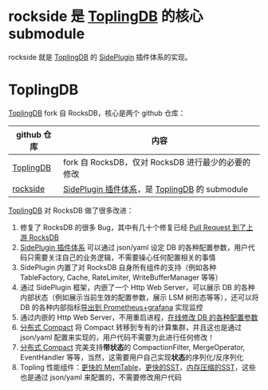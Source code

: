 # rockside 是 [ToplingDB](https://github.com/topling/toplingdb) 的核心 submodule

rockside 就是 [ToplingDB](https://github.com/topling/toplingdb) 的 [SidePlugin](https://github.com/topling/toplingdb/wiki) 插件体系的实现。

# ToplingDB
[ToplingDB](https://github.com/topling/toplingdb) fork 自 RocksDB，核心是两个 github 仓库：

github 仓库 | 内容
--------------------------------------------------|------------
[ToplingDB](https://github.com/topling/toplingdb) | fork 自 RocksDB，仅对 RocksDB 进行最少的必要的修改
[rockside](https://github.com/topling/rockside)   | [SidePlugin 插件体系](https://github.com/topling/toplingdb/wiki)，是 [ToplingDB](https://github.com/topling/toplingdb) 的 submodule

[ToplingDB](https://github.com/topling/toplingdb) 对 RocksDB 做了很多改进：

1. 修复了 RocksDB 的很多 Bug，其中有几十个修复已经 [Pull Request 到了上游 RocksDB](https://github.com/facebook/rocksdb/pulls?q=is%3Apr+author%3Arockeet)
2. [SidePlugin 插件体系](https://github.com/topling/toplingdb/wiki) 可以通过 json/yaml 设定 DB 的各种配置参数，用户代码只需要关注自己的业务逻辑，不需要操心任何配置相关的事情
3. SidePlugin 内置了对 RocksDB 自身所有组件的支持（例如各种 TableFactory, Cache, RateLimiter, WriteBufferManager 等等）
4. 通过 SidePlugin 框架，内嵌了一个 Http Web Server，可以展示 DB 的各种内部状态（例如展示当前生效的配置参数，展示 LSM 树形态等等），还可以将 DB 的各种内部指标[导出到 Prometheus+grafana](https://github.com/topling/rockside/wiki/grafana%E5%B1%95%E7%A4%BAtoplingdb%E8%BF%90%E8%A1%8C%E6%8C%87%E6%A0%87-grafana%E5%B1%95%E7%A4%BA%E7%A4%BA%E4%BE%8B) 实现监控
5. 通过内嵌的 Http Web Server，不用重启进程，[在线修改 DB 的各种配置参数](https://github.com/topling/rockside/wiki/Online-Change-Options)
6. [分布式 Compact](https://github.com/topling/topling-dcompact) 将 Compact 转移到专有的计算集群，并且这也是通过 json/yaml 配置来实现的，用户代码不需要为此进行任何修改！
7. [分布式 Compact](https://github.com/topling/topling-dcompact) 完美支持**带状态**的 CompactionFilter, MergeOperator, EventHandler 等等，当然，这需要用户自己实现**状态**的序列化/反序列化
8. Topling 性能组件：[更快的 MemTable](https://github.com/topling/cspp-memtab)，[更快的SST](https://github.com/topling/rockside/wiki/ToplingFastTable)，[内存压缩的SST](https://github.com/topling/rockside/wiki/ToplingZipTable)，这些也是通过 json/yaml 来配置的，不需要修改用户代码
